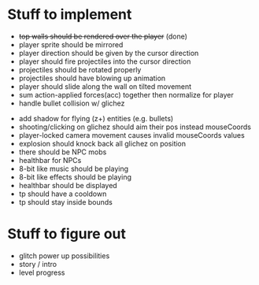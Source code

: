 # Stuff to implement
+ ~~top walls should be rendered over the player~~ (done)
+ player sprite should be mirrored
+ player direction should be given by the cursor direction
+ player should fire projectiles into the cursor direction
+ projectiles should be rotated properly
+ projectiles should have blowing up animation
+ player should slide along the wall on tilted movement
+ sum action-applied forces(acc) together then normalize for player
+ handle bullet collision w/ glichez
- add shadow for flying (z+) entities (e.g. bullets)
- shooting/clicking on glichez should aim their pos instead mouseCoords
- player-locked camera movement causes invalid mouseCoords values
- explosion should knock back all glichez on position
- there should be NPC mobs
- healthbar for NPCs
- 8-bit like music should be playing
- 8-bit like effects should be playing
- healthbar should be displayed
- tp should have a cooldown
- tp should stay inside bounds

# Stuff to figure out
- glitch power up possibilities
- story / intro
- level progress

